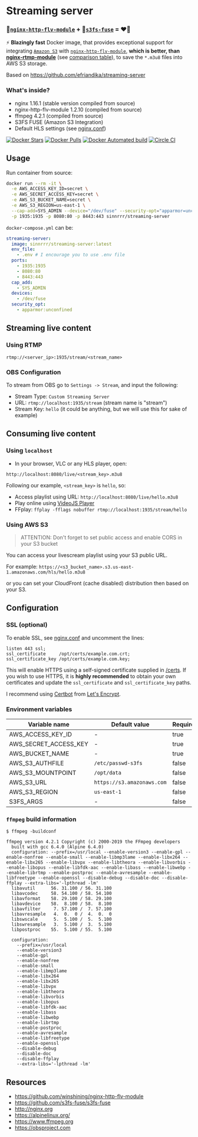 # Streaming server
### 🤖[`nginx-http-flv-module`](https://github.com/winshining/nginx-http-flv-module) + 💾[`s3fs-fuse`](https://github.com/s3fs-fuse/s3fs-fuse) = ❤️‍🔥
⚡ **Blazingly fast** Docker image, that provides exceptional support for integrating [`Amazon S3`](https://aws.amazon.com/s3/) with [`nginx-http-flv-module`](https://github.com/winshining/nginx-http-flv-module), **which is better, than [nginx-rtmp-module](https://github.com/arut/nginx-rtmp-module)** (see [comparison table](https://github.com/winshining/nginx-http-flv-module#features)), to save the `*.m3u8` files into AWS S3 storage.

Based on https://github.com/efriandika/streaming-server

### What's inside?
* nginx 1.16.1 (stable version compiled from source)
* nginx-http-flv-module 1.2.10 (compiled from source)
* ffmpeg 4.2.1 (compiled from source)
* S3FS FUSE (Amazon S3 Integration)
* Default HLS settings (see [nginx.conf](nginx.conf))

[![Docker Stars](https://img.shields.io/docker/stars/sinnrrr/streaming-server.svg)](https://hub.docker.com/r/efriandika/streaming-server/)
[![Docker Pulls](https://img.shields.io/docker/pulls/sinnrrr/streaming-server.svg)](https://hub.docker.com/r/efriandika/streaming-server/)
[![Docker Automated build](https://img.shields.io/docker/automated/efriandika/streaming-server.svg)](https://hub.docker.com/r/efriandika/streaming-server/builds/)
[![Circle CI](https://circleci.com/gh/sinnrrr/streaming-server.svg?style=shield&circle-token=:circle-token)](https://circleci.com/gh/sinnrrr/streaming-server)

## Usage

Run container from source:
```bash
docker run --rm -it \
  -e AWS_ACCESS_KEY_ID=secret \
  -e AWS_SECRET_ACCESS_KEY=secret \
  -e AWS_S3_BUCKET_NAME=secret \
  -e AWS_S3_REGION=us-east-1 \
  --cap-add=SYS_ADMIN --device="/dev/fuse" --security-opt="apparmor=unconfined" \
  -p 1935:1935 -p 8080:80 -p 8443:443 sinnrrr/streaming-server
```

`docker-compose.yml` can be:
```yaml
streaming-server:
  image: sinnrrr/streaming-server:latest
  env_file:
    - .env # I encourage you to use .env file
  ports:
    - 1935:1935
    - 8080:80
    - 8443:443
  cap_add:
    - SYS_ADMIN
  devices:
    - /dev/fuse
  security_opt:
    - apparmor:unconfined
```

## Streaming live content 
### Using RTMP
```
rtmp://<server_ip>:1935/stream/<stream_name>
```

### OBS Configuration
To stream from OBS go to `Settings -> Stream`, and input the following:
* Stream Type: `Custom Streaming Server`
* URL: `rtmp://localhost:1935/stream` (stream name is "stream")
* Stream Key: `hello` (it could be anything, but we will use this for sake of example)

## Consuming live content
### Using `localhost`
* In your browser, VLC or any HLS player, open:
```
http://localhost:8080/live/<stream_key>.m3u8
```

Following our example, `<stream_key>` is `hello`, so:
* Access playlist using URL: `http://localhost:8080/live/hello.m3u8`
* Play online using [VideoJS Player](https://video-dev.github.io/hls.js/stable/demo/?src=http%3A%2F%2Flocalhost%3A8080%2Flive%2Fhello.m3u8)
* FFplay: `ffplay -fflags nobuffer rtmp://localhost:1935/stream/hello`

### Using AWS S3
>  ATTENTION:
>  Don't forget to set public access and enable CORS in your S3 bucket

You can access your livescream playlist using your S3 public URL.

For example: `https://<s3_bucket_name>.s3.us-east-1.amazonaws.com/hls/hello.m3u8`

or you can set your CloudFront (cache disabled) distribution then based on your S3.


## Configuration

### SSL (optional)
To enable SSL, see [nginx.conf](nginx.conf) and uncomment the lines:
```
listen 443 ssl;
ssl_certificate     /opt/certs/example.com.crt;
ssl_certificate_key /opt/certs/example.com.key;
```

This will enable HTTPS using a self-signed certificate supplied in [/certs](/certs). If you wish to use HTTPS, it is **highly recommended** to obtain your own certificates and update the `ssl_certificate` and `ssl_certificate_key` paths.

I recommend using [Certbot](https://certbot.eff.org/docs/install.html) from [Let's Encrypt](https://letsencrypt.org).

### Environment variables
| Variable name         | Default value              | Required |
|-----------------------|----------------------------|----------|
| AWS_ACCESS_KEY_ID     | -                          | true     |
| AWS_SECRET_ACCESS_KEY | -                          | true     |
| AWS_BUCKET_NAME       | -                          | true     |
| AWS_S3_AUTHFILE       | `/etc/passwd-s3fs`         | false    |
| AWS_S3_MOUNTPOINT     | `/opt/data`                | false    |
| AWS_S3_URL            | `https://s3.amazonaws.com` | false    |
| AWS_S3_REGION         | `us-east-1`                | false    |
| S3FS_ARGS             | -                          | false    |

### `ffmpeg` build information
```
$ ffmpeg -buildconf

ffmpeg version 4.2.1 Copyright (c) 2000-2019 the FFmpeg developers
  built with gcc 6.4.0 (Alpine 6.4.0)
  configuration: --prefix=/usr/local --enable-version3 --enable-gpl --enable-nonfree --enable-small --enable-libmp3lame --enable-libx264 --enable-libx265 --enable-libvpx --enable-libtheora --enable-libvorbis --enable-libopus --enable-libfdk-aac --enable-libass --enable-libwebp --enable-librtmp --enable-postproc --enable-avresample --enable-libfreetype --enable-openssl --disable-debug --disable-doc --disable-ffplay --extra-libs='-lpthread -lm'
  libavutil      56. 31.100 / 56. 31.100
  libavcodec     58. 54.100 / 58. 54.100
  libavformat    58. 29.100 / 58. 29.100
  libavdevice    58.  8.100 / 58.  8.100
  libavfilter     7. 57.100 /  7. 57.100
  libavresample   4.  0.  0 /  4.  0.  0
  libswscale      5.  5.100 /  5.  5.100
  libswresample   3.  5.100 /  3.  5.100
  libpostproc    55.  5.100 / 55.  5.100

  configuration:
    --prefix=/usr/local
    --enable-version3
    --enable-gpl
    --enable-nonfree
    --enable-small
    --enable-libmp3lame
    --enable-libx264
    --enable-libx265
    --enable-libvpx
    --enable-libtheora
    --enable-libvorbis
    --enable-libopus
    --enable-libfdk-aac
    --enable-libass
    --enable-libwebp
    --enable-librtmp
    --enable-postproc
    --enable-avresample
    --enable-libfreetype
    --enable-openssl
    --disable-debug
    --disable-doc
    --disable-ffplay
    --extra-libs='-lpthread -lm'
```

## Resources
* https://github.com/winshining/nginx-http-flv-module
* https://github.com/s3fs-fuse/s3fs-fuse
* http://nginx.org
* https://alpinelinux.org/
* https://www.ffmpeg.org
* https://obsproject.com
